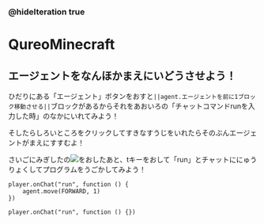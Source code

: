 ### @hideIteration true
# QureoMinecraft

## エージェントをなんほかまえにいどうさせよう！

ひだりにある「エージェント」ボタンをおすと``||agent.エージェントを前に1ブロック移動させる||``ブロックがあるからそれをあおいろの「チャットコマンドrunを入力した時」のなかにいれてみよう！

そしたらしろいところをクリックしてすきなすうじをいれたらそのぶんエージェントがまえにすすむよ！

さいごにみぎしたの![](https://raw.githubusercontent.com/camp-minecraft/TechkidsCampTutorial/master/images/playbutton.png)をおしたあと、tキーをおして「run」とチャットににゅうりょくしてプログラムをうごかしてみよう！

```ghost
player.onChat("run", function () {
    agent.move(FORWARD, 1)
})
```

```template
player.onChat("run", function () {})

```